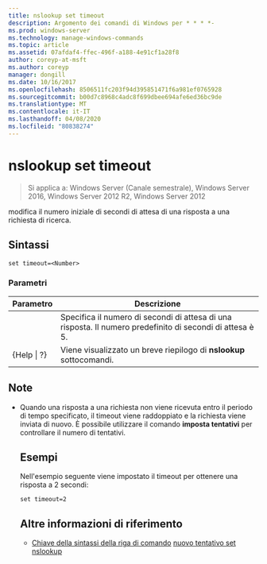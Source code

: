 ```yaml
---
title: nslookup set timeout
description: Argomento dei comandi di Windows per * * * *-
ms.prod: windows-server
ms.technology: manage-windows-commands
ms.topic: article
ms.assetid: 07afdaf4-ffec-496f-a188-4e91cf1a28f8
author: coreyp-at-msft
ms.author: coreyp
manager: dongill
ms.date: 10/16/2017
ms.openlocfilehash: 8506511fc203f94d395851471f6a981ef0765928
ms.sourcegitcommit: b00d7c8968c4adc8f699dbee694afe6ed36bc9de
ms.translationtype: MT
ms.contentlocale: it-IT
ms.lasthandoff: 04/08/2020
ms.locfileid: "80838274"
---
```

# <a name="nslookup-set-timeout"></a>nslookup set timeout

>Si applica a: Windows Server (Canale semestrale), Windows Server 2016, Windows Server 2012 R2, Windows Server 2012

modifica il numero iniziale di secondi di attesa di una risposta a una richiesta di ricerca.
## <a name="syntax"></a>Sintassi
```
set timeout=<Number>
```
### <a name="parameters"></a>Parametri

|    Parametro    |                                           Descrizione                                            |
|-----------------|--------------------------------------------------------------------------------------------------|
|    <Number>     | Specifica il numero di secondi di attesa di una risposta. Il numero predefinito di secondi di attesa è 5. |
| {Help &#124; ?} |                      Viene visualizzato un breve riepilogo di **nslookup** sottocomandi.                       |

## <a name="remarks"></a>Note
- Quando una risposta a una richiesta non viene ricevuta entro il periodo di tempo specificato, il timeout viene raddoppiato e la richiesta viene inviata di nuovo. È possibile utilizzare il comando **imposta tentativi** per controllare il numero di tentativi.
  ## <a name="examples"></a><a name=BKMK_examples></a>Esempi
  Nell'esempio seguente viene impostato il timeout per ottenere una risposta a 2 secondi:
  ```
  set timeout=2
  ```
  ## <a name="additional-references"></a>Altre informazioni di riferimento
  - [Chiave della sintassi della riga di comando](command-line-syntax-key.md)
  [nuovo tentativo set nslookup](nslookup-set-retry.md)
